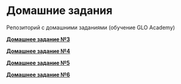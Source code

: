 # Домашние задания
Репозиторий с домашними заданиями (обучение GLO Academy)

<a href="https://kulichevanna.github.io/homework/lesson-3/"><b>Домашнее задание №3</b></a>

<a href="https://kulichevanna.github.io/homework/lesson-4/"><b>Домашнее задание №4</b></a>

<a href="https://kulichevanna.github.io/homework/lesson-5/"><b>Домашнее задание №5</b></a>

<a href="https://kulichevanna.github.io/homework/lesson-6/"><b>Домашнее задание №6</b></a>
